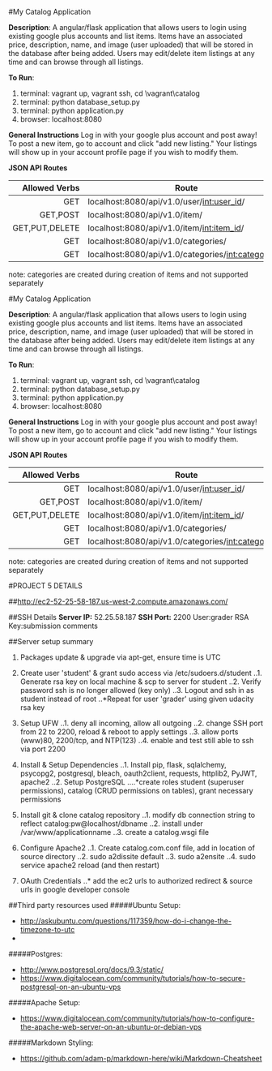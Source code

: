 #My Catalog Application

**Description**: A angular/flask application that allows users to login using existing google plus accounts and list items. Items have an associated price, description, name, and image (user uploaded) that will be stored in the database after being added. Users may edit/delete item listings at any time and can browse through all listings.

**To Run**:
1. terminal: vagrant up, vagrant ssh, cd \vagrant\catalog
2. terminal: python database_setup.py
3. terminal: python application.py
4. browser: localhost:8080

**General Instructions**
Log in with your google plus account and post away!
To post a new item, go to account and click "add new listing."
Your listings will show up in your account profile page if you wish to modify them.

**JSON API Routes**

| Allowed Verbs | Route                                                |
| -------------:|------------------------------------------------------|
|GET            | localhost:8080/api/v1.0/user/<int:user_id>/          |
|GET,POST       | localhost:8080/api/v1.0/item/                        |
|GET,PUT,DELETE | localhost:8080/api/v1.0/item/<int:item_id>/          |
|GET            | localhost:8080/api/v1.0/categories/                  |
|GET            | localhost:8080/api/v1.0/categories/<int:category_id>/|

note: categories are created during creation of items and not supported separately

#My Catalog Application

**Description**: A angular/flask application that allows users to login using existing google plus accounts and list items. Items have an associated price, description, name, and image (user uploaded) that will be stored in the database after being added. Users may edit/delete item listings at any time and can browse through all listings.

**To Run**:
1. terminal: vagrant up, vagrant ssh, cd \vagrant\catalog
2. terminal: python database_setup.py
3. terminal: python application.py
4. browser: localhost:8080

**General Instructions**
Log in with your google plus account and post away!
To post a new item, go to account and click "add new listing."
Your listings will show up in your account profile page if you wish to modify them.

**JSON API Routes**

| Allowed Verbs | Route                                                |
| -------------:|------------------------------------------------------|
|GET            | localhost:8080/api/v1.0/user/<int:user_id>/          |
|GET,POST       | localhost:8080/api/v1.0/item/                        |
|GET,PUT,DELETE | localhost:8080/api/v1.0/item/<int:item_id>/          |
|GET            | localhost:8080/api/v1.0/categories/                  |
|GET            | localhost:8080/api/v1.0/categories/<int:category_id>/|

note: categories are created during creation of items and not supported separately

#PROJECT 5 DETAILS

##http://ec2-52-25-58-187.us-west-2.compute.amazonaws.com/

##SSH Details
**Server IP:** 52.25.58.187
**SSH Port:** 2200
User:grader
RSA Key:submission comments

##Server setup summary
1. Packages update & upgrade via apt-get, ensure time is UTC
2. Create user 'student' & grant sudo access via /etc/sudoers.d/student
..1. Generate rsa key on local machine & scp to server for student
..2. Verify password ssh is no longer allowed (key only)
..3. Logout and ssh in as student instead of root
..*Repeat for user 'grader' using given udacity rsa key

3. Setup UFW
..1. deny all incoming, allow all outgoing
..2. change SSH port from 22 to 2200, reload & reboot to apply settings
..3. allow ports (www)80, 2200/tcp, and NTP(123)
..4. enable and test still able to ssh via port 2200

4. Install & Setup Dependencies
..1. Install pip, flask, sqlalchemy, psycopg2, postgresql, bleach, oauth2client, requests, httplib2, PyJWT, apache2
..2. Setup PostgreSQL
....*create roles student (superuser permissions), catalog (CRUD permissions on tables), grant necessary permissions

5. Install git & clone catalog repository
..1. modify db connection string to reflect catalog:pw@localhost/dbname
..2. install under /var/www/applicationname
..3. create a catalog.wsgi file 

6. Configure Apache2
..1. Create catalog.com.conf file, add in location of source directory
..2. sudo a2dissite default
..3. sudo a2ensite
..4. sudo service apache2 reload (and then restart)

7. OAuth Credentials
..* add the ec2 urls to authorized redirect & source urls in google developer console

##Third party resources used
#####Ubuntu Setup:
- http://askubuntu.com/questions/117359/how-do-i-change-the-timezone-to-utc
- 
#####Postgres: 
- http://www.postgresql.org/docs/9.3/static/
- https://www.digitalocean.com/community/tutorials/how-to-secure-postgresql-on-an-ubuntu-vps

#####Apache Setup: 
- https://www.digitalocean.com/community/tutorials/how-to-configure-the-apache-web-server-on-an-ubuntu-or-debian-vps

#####Markdown Styling:
- https://github.com/adam-p/markdown-here/wiki/Markdown-Cheatsheet



